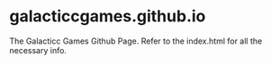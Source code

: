 # galacticcgames.github.io
The Galacticc Games Github Page.
Refer to the index.html for all the necessary info.
